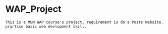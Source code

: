 # WAP_Project
    This is a MUM WAP course's project, requirement is do a Posts Website. prartise basic web devlopment skill.